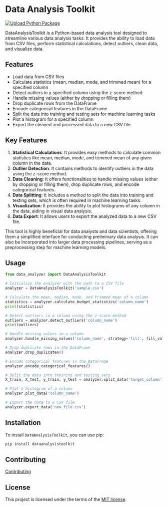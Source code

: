 # Data Analysis Toolkit

[![Upload Python Package](https://github.com/thomasthaddeus/DataAnalysisToolkit/actions/workflows/python-publish.yml/badge.svg?event=deployment)](https://github.com/thomasthaddeus/DataAnalyzer/actions/workflows/python-publish.yml)

DataAnalysisToolkit is a Python-based data analysis tool designed to streamline various data analysis tasks. It provides the ability to load data from CSV files, perform statistical calculations, detect outliers, clean data, and visualize data.

## Features

- Load data from CSV files
- Calculate statistics (mean, median, mode, and trimmed mean) for a specified column
- Detect outliers in a specified column using the z-score method
- Handle missing values (either by dropping or filling them)
- Drop duplicate rows from the DataFrame
- Encode categorical features in the DataFrame
- Split the data into training and testing sets for machine learning tasks
- Plot a histogram for a specified column
- Export the cleaned and processed data to a new CSV file

## Key Features

1. **Statistical Calculations**: It provides easy methods to calculate common statistics like mean, median, mode, and trimmed mean of any given column in the data.
2. **Outlier Detection**: It contains methods to identify outliers in the data using the z-score method.
3. **Data Cleaning**: It offers functionalities to handle missing values (either by dropping or filling them), drop duplicate rows, and encode categorical features.
4. **Data Splitting**: It includes a method to split the data into training and testing sets, which is often required in machine learning tasks.
5. **Visualization**: It provides the ability to plot histograms of any column in the data, aiding in visual data analysis.
6. **Data Export**: It allows users to export the analyzed data to a new CSV file.

This tool is highly beneficial for data analysts and data scientists, offering them a simplified interface for conducting preliminary data analysis. It can also be incorporated into larger data processing pipelines, serving as a preprocessing step for machine learning models.

## Usage

```python
from data_analyzer import DataAnalysisToolkit

# Initialize the analyzer with the path to a CSV file
analyzer = DataAnalysisToolkit('sample.csv')

# Calculate the mean, median, mode, and trimmed mean of a column
statistics = analyzer.calculate_budget_statistics('column_name')
print(statistics)

# Detect outliers in a column using the z-score method
outliers = analyzer.detect_outliers('column_name')
print(outliers)

# Handle missing values in a column
analyzer.handle_missing_values('column_name', strategy='fill', fill_value=0)

# Drop duplicate rows in the DataFrame
analyzer.drop_duplicates()

# Encode categorical features in the DataFrame
analyzer.encode_categorical_features()

# Split the data into training and testing sets
X_train, X_test, y_train, y_test = analyzer.split_data('target_column')

# Plot a histogram of a column
analyzer.plot_data('column_name')

# Export the data to a CSV file
analyzer.export_data('new_file.csv')
```

## Installation

To install `DataAnalysisToolkit`, you can use pip:

```python
pip install dataanalysistoolkit
```

## Contributing

[Contributing]()

## License

This project is licensed under the terms of the [MIT license](./License).
